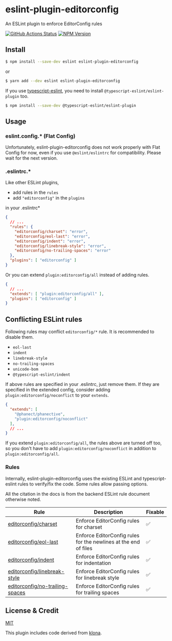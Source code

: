 # eslint-plugin-editorconfig

An ESLint plugin to enforce EditorConfig rules

[![GitHub Actions Status](https://github.com/phanect/eslint-plugin-editorconfig/actions/workflows/actions.yml/badge.svg)](https://github.com/phanect/eslint-plugin-editorconfig/actions/workflows/actions.yml) [![NPM Version](https://img.shields.io/npm/v/eslint-plugin-editorconfig.svg)](https://npmjs.org/package/eslint-plugin-editorconfig)

## Install

```bash
$ npm install --save-dev eslint eslint-plugin-editorconfig
```

or

```bash
$ yarn add --dev eslint eslint-plugin-editorconfig
```

If you use [typescript-eslint](https://github.com/typescript-eslint/typescript-eslint), you need to install `@typescript-eslint/eslint-plugin` too.

```bash
$ npm install --save-dev @typescript-eslint/eslint-plugin
```

## Usage

### eslint.config.* (Flat Config)

Unfortunately, eslint-plugin-editorconfig does not work properly with Flat Config for now, even if you use `@eslint/eslintrc` for compatibility.
Please wait for the next version.

### .eslintrc.*

Like other ESLint plugins,

- add rules in the `rules`
- add `"editorconfig"` in the `plugins`

in your .eslintrc*

```json
{
  // ...
  "rules": {
    "editorconfig/charset": "error",
    "editorconfig/eol-last": "error",
    "editorconfig/indent": "error",
    "editorconfig/linebreak-style": "error",
    "editorconfig/no-trailing-spaces": "error"
  },
  "plugins": [ "editorconfig" ]
}
```

Or you can extend `plugin:editorconfig/all` instead of adding rules.

```json
{
  // ...
  "extends": [ "plugin:editorconfig/all" ],
  "plugins": [ "editorconfig" ]
}
```

## Conflicting ESLint rules

Following rules may conflict `editorconfig/*` rule.
It is recommended to disable them.

- `eol-last`
- `indent`
- `linebreak-style`
- `no-trailing-spaces`
- `unicode-bom`
- `@typescript-eslint/indent`

If above rules are specified in your .eslintrc, just remove them.
If they are specified in the extended config, consider adding `plugin:editorconfig/noconflict` to your `extends`.

```json
{
  "extends": [
    "@phanect/phanective",
    "plugin:editorconfig/noconflict"
  ],
  // ...
}
```

If you extend `plugin:editorconfig/all`, the rules above are turned off too, so you don't have to add `plugin:editorconfig/noconflict` in addition to `plugin:editorconfig/all`.

### Rules

Internally, eslint-plugin-editorconfig uses the existing ESLint and typescript-eslint rules to verify/fix the code.
Some rules allow passing options.

All the citation in the docs is from the backend ESLint rule document otherwise noted.

| Rule                                                                | Description                                                     | Fixable |
| ------------------------------------------------------------------- | --------------------------------------------------------------- | -- |
| [editorconfig/charset](docs/rules/charset.md)                       | Enforce EditorConfig rules for charset                          | ✅ |
| [editorconfig/eol-last](docs/rules/eol-last.md)                     | Enforce EditorConfig rules for the newlines at the end of files | ✅ |
| [editorconfig/indent](docs/rules/indent.md)                         | Enforce EditorConfig rules for indentation                      | ✅ |
| [editorconfig/linebreak-style](docs/rules/linebreak-style.md)       | Enforce EditorConfig rules for linebreak style                  | ✅ |
| [editorconfig/no-trailing-spaces](docs/rules/no-trailing-spaces.md) | Enforce EditorConfig rules for trailing spaces                  | ✅ |

## License & Credit

[MIT](https://vjpr.mit-license.org)

This plugin includes code derived from [klona](https://github.com/lukeed/klona).
